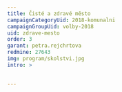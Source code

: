 ```yaml
---
title: Čisté a zdravé město
campaignCategoryUid: 2018-komunalni
campaignGroupUid: volby-2018
uid: zdrave-mesto
order: 3
garant: petra.rejchrtova
redmine: 27643
img: program/skolstvi.jpg
intro: >
  

---
```


